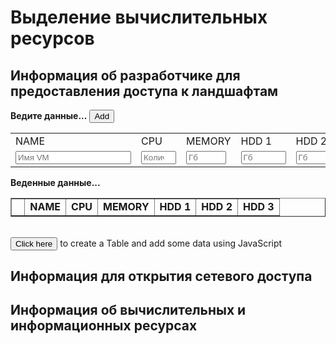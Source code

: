 # Выделение вычислительных ресурсов

## Информация об разработчике для предоставления доступа к ландшафтам

<div id="myform">
<b>Ведите данные...</b>
<table>
    <tr>
        <td>NAME</td>
        <td>CPU</td>
        <td>MEMORY</td>
        <td>HDD 1</td>
        <td>HDD 2</td>
        <td>HDD 3</td>
    </tr>
    <tr>
        <td><input type="text" placeholder="Имя VM" id="name"></td>
        <td><input type="number" maxlength="2" step="1" min="1" max="20" required placeholder="Количество" id="cpu"></td>
        <td><input type="number" maxlength="3" step="2" min="2" max="256" required placeholder="Гб" id="mem"></td>
        <td><input type="number" maxlength="4" step="10" min="50" max="1030" required placeholder="Гб" id="hdd1"></td>
        <td><input type="number" maxlength="4" step="5" min="5" max="1030" required placeholder="Гб" id="hdd1"></td>
        <td><input type="number" maxlength="4" step="5" min="5" max="1030" required placeholder="Гб" id="hdd1"></td>
    </tr>
    <tr>
        <input type="button" id="add" value="Add" onclick="Javascript:addRow()">
    </tr>
</table>
</div>
<div id="mydata">
<b>Веденные данные...</b>
<table id="myTableData"  border="1" cellpadding="2">
    <tr>
        <td>&nbsp;</td>
        <td><b>NAME</b></td>
        <td><b>CPU</b></td>
        <td><b>MEMORY</b></td>
        <td><b>HDD 1</b></td>
        <td><b>HDD 2</b></td>
        <td><b>HDD 3</b></td>
    </tr>
</table>
&nbsp;
 
</div>
<div id="myDynamicTable">
<input type="button" id="create" value="Click here" onclick="Javascript:addTable()">
to create a Table and add some data using JavaScript
</div>

## Информация для открытия сетевого доступа

## Информация об вычислительных и информационных ресурсах


